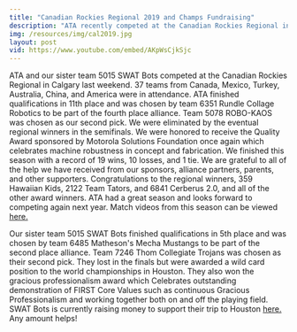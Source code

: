 ```yaml
---
title: "Canadian Rockies Regional 2019 and Champs Fundraising"
description: "ATA recently competed at the Canadian Rockies Regional in Calgary, Alberta where we were eliminated in the semifinals by the winning alliance. Our sister team 5015 SWAT Bots lost in the finals, but earned a wild card position to the world championships in Houston."
img: /resources/img/cal2019.jpg
layout: post
vid: https://www.youtube.com/embed/AKpWsCjkSjc
---
```

ATA and our sister team 5015 SWAT Bots competed at the Canadian Rockies Regional in Calgary last weekend. 37 teams from Canada, Mexico, Turkey, Australia, China, and America were in attendance. ATA finished qualifications in 11th place and was chosen by team 6351 Rundle Collage Robotics to be part of the fourth place alliance. Team 5078 ROBO-KAOS was chosen as our second pick. We were eliminated by the eventual regional winners in the semifinals. We were honored to receive the Quality Award sponsored by Motorola Solutions Foundation once again which celebrates machine robustness in concept and fabrication. We finished this season with a record of 19 wins, 10 losses, and 1 tie. We are grateful to all of the help we have received from our sponsors, alliance partners, parents, and other supporters. Congratulations to the regional winners, 359 Hawaiian Kids, 2122 Team Tators, and 6841 Cerberus 2.0, and all of the other award winners. ATA had a great season and looks forward to competing again next year. Match videos from this season can be viewed [here.](https://www.thebluealliance.com/team/4334/2019)

Our sister team 5015 SWAT Bots finished qualifications in 5th place and was chosen by team 6485 Matheson's Mecha Mustangs to be part of the second place alliance. Team 7246 Thom Collegiate Trojans was chosen as their second pick. They lost in the finals but were awarded a wild card position to the world championships in Houston. They also won the gracious professionalism award which Celebrates outstanding demonstration of FIRST Core Values such as continuous Gracious Professionalism and working together both on and off the playing field. SWAT Bots is currently raising money to support their trip to Houston [here.](https://www.gofundme.com/send-frc-team-5015-to-2019-houston-championships) Any amount helps!